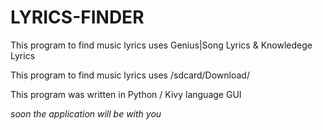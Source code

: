 # LYRICS-FINDER

This program to find music lyrics uses Genius|Song Lyrics & Knowledege Lyrics

This program to find music lyrics uses /sdcard/Download/

This program was written in Python / Kivy language GUI

*soon the application will be with you*
